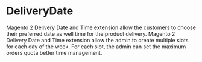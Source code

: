 # DeliveryDate
Magento 2 Delivery Date and Time extension allow the customers to choose their preferred date as well time for the product delivery. Magento 2 Delivery
Date and Time extension allow the admin to create multiple slots for each day of the week. For each slot, the admin can set the maximum
orders quota better time management.
